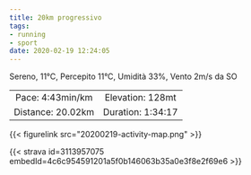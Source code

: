 ```yaml
---
title: 20km progressivo
tags:
- running
- sport
date: 2020-02-19 12:24:05
---
```

Sereno, 11°C, Percepito 11°C, Umidità 33%, Vento 2m/s da SO

<!--more-->

| | |
| :-: | :-: |
| Pace: 4:43min/km | Elevation: 128mt |
| Distance: 20.02km | Duration: 1:34:17 |



{{< figurelink src="20200219-activity-map.png" >}}


{{< strava id=3113957075 embedId=4c6c954591201a5f0b146063b35a0e3f8e2f69e6 >}}
